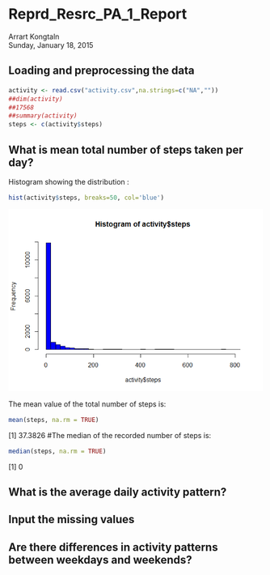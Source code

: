 # Reprd_Resrc_PA_1_Report
Arrart Kongtaln  
Sunday, January 18, 2015  


## Loading and preprocessing the data

```r
activity <- read.csv("activity.csv",na.strings=c("NA",""))
##dim(activity)
##17568
##summary(activity)
steps <- c(activity$steps)
```

## What is mean total number of steps taken per day?
Histogram showing the distribution :  

```r
hist(activity$steps, breaks=50, col='blue')
```

![](Reprd_Resrc_PA_1_Report_files/figure-html/unnamed-chunk-3-1.png) 


The mean value of the total number of steps is:  

```r
mean(steps, na.rm = TRUE)
```

[1] 37.3826
#The median of the recorded number of steps is:  

```r
median(steps, na.rm = TRUE)
```

[1] 0


## What is the average daily activity pattern?



## Input the missing values



## Are there differences in activity patterns between weekdays and weekends?
